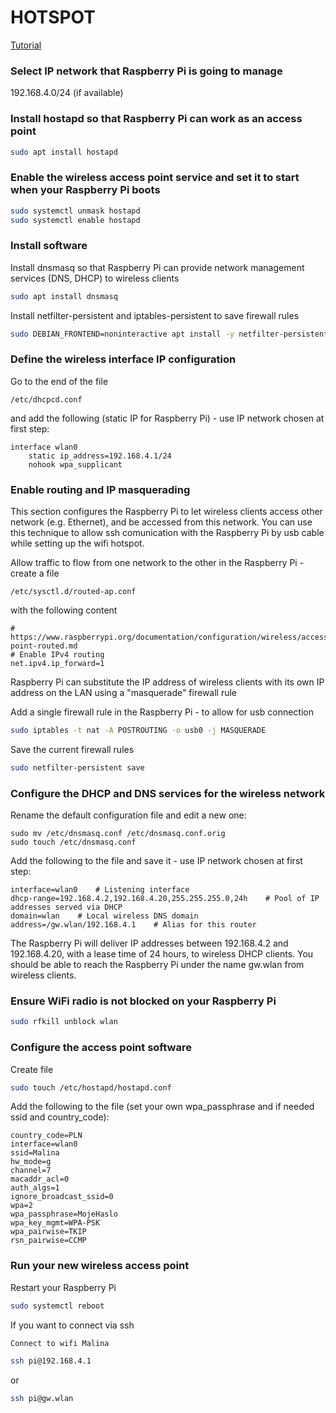 HOTSPOT
===

[Tutorial](https://www.raspberrypi.org/documentation/configuration/wireless/access-point-routed.md?fbclid=IwAR2KwNiKAsOHfvXIV6imXZ7uxa81u91UsF4i4v-bpGNRhtXSWA4yf4uIq7k)

### Select IP network that Raspberry Pi is going to manage
192.168.4.0/24 (if available)

### Install hostapd so that Raspberry Pi can work as an access point
```bash 
sudo apt install hostapd

```
### Enable the wireless access point service and set it to start when your Raspberry Pi boots
```bash 
sudo systemctl unmask hostapd
sudo systemctl enable hostapd
```

### Install software

Install dnsmasq so that Raspberry Pi can provide network management services (DNS, DHCP) to wireless clients
```bash 
sudo apt install dnsmasq
```

Install netfilter-persistent and iptables-persistent to save firewall rules
```bash 
sudo DEBIAN_FRONTEND=noninteractive apt install -y netfilter-persistent iptables-persistent
```

### Define the wireless interface IP configuration

Go to the end of the file 
```
/etc/dhcpcd.conf
```

and add the following (static IP for Raspberry Pi) - use IP network chosen at first step:
```
interface wlan0
    static ip_address=192.168.4.1/24
    nohook wpa_supplicant
```

### Enable routing and IP masquerading
This section configures the Raspberry Pi to let wireless clients access other network (e.g. Ethernet), and be accessed from this network. You can use this technique to allow ssh comunication with the Raspberry Pi by usb cable while setting up the wifi hotspot.

Allow traffic to flow from one network to the other in the Raspberry Pi - create a file
```
/etc/sysctl.d/routed-ap.conf
```
with the following content 
```
# https://www.raspberrypi.org/documentation/configuration/wireless/access-point-routed.md
# Enable IPv4 routing
net.ipv4.ip_forward=1
```

Raspberry Pi can substitute the IP address of wireless clients with its own IP address on the LAN using a "masquerade" firewall rule

Add a single firewall rule in the Raspberry Pi - to allow for usb connection
```bash
sudo iptables -t nat -A POSTROUTING -o usb0 -j MASQUERADE
```

Save the current firewall rules
```bash 
sudo netfilter-persistent save
```

### Configure the DHCP and DNS services for the wireless network

Rename the default configuration file and edit a new one:
```
sudo mv /etc/dnsmasq.conf /etc/dnsmasq.conf.orig
sudo touch /etc/dnsmasq.conf
```

Add the following to the file and save it - use IP network chosen at first step:
```
interface=wlan0    # Listening interface
dhcp-range=192.168.4.2,192.168.4.20,255.255.255.0,24h    # Pool of IP addresses served via DHCP
domain=wlan    # Local wireless DNS domain
address=/gw.wlan/192.168.4.1    # Alias for this router
```
The Raspberry Pi will deliver IP addresses between 192.168.4.2 and 192.168.4.20, with a lease time of 24 hours, to wireless DHCP clients. You should be able to reach the Raspberry Pi under the name gw.wlan from wireless clients.

### Ensure WiFi radio is not blocked on your Raspberry Pi
```bash 
sudo rfkill unblock wlan
```

### Configure the access point software

Create file
```bash 
sudo touch /etc/hostapd/hostapd.conf
```

Add the following to the file (set your own wpa_passphrase and if needed ssid and country_code):
```
country_code=PLN
interface=wlan0
ssid=Malina
hw_mode=g
channel=7
macaddr_acl=0
auth_algs=1
ignore_broadcast_ssid=0
wpa=2
wpa_passphrase=MojeHaslo
wpa_key_mgmt=WPA-PSK
wpa_pairwise=TKIP
rsn_pairwise=CCMP
```

### Run your new wireless access point

Restart your Raspberry Pi
```bash
sudo systemctl reboot
```

If you want to connect via ssh
```
Connect to wifi Malina
```
```bash 
ssh pi@192.168.4.1
```
or 
```bash 
ssh pi@gw.wlan
```
